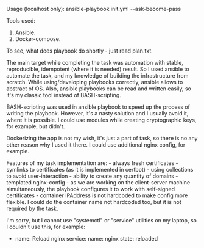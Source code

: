 Usage (localhost only):
ansible-playbook init.yml --ask-become-pass

Tools used:
1. Ansible.
2. Docker-compose.

To see, what does playbook do shortly - just read plan.txt.

The main target while completing the task was automation with stable, reproducible, idempotent (where it is needed) result.
So I used ansible to automate the task, and my knowledge of building the infrastructure from scratch. While using/developing playbooks correctly, ansible allows to abstract of OS. Also, ansible playbooks can be read and written easily, so it's my classic tool instead of BASH-scripting.

BASH-scripting was used in ansible playbook to speed up the process of writing the playbook. However, it's a nasty solution and I usually avoid it, where it is possible. I could use modules while creating cryptographic keys, for example, but didn't.

Dockerizing the app is not my wish, it's just a part of task, so there is no any other reason why I used it there. I could use additional nginx config, for example.

Features of my task implementation are:
    - always fresh certificates
    - symlinks to certificates (as it is implemented in certbot)
    - using collections to avoid user-interaction
    - ability to create any quantity of domains
    - templated nginx-config
    - as we are working on the client-server machine simultaneously, the playbook configures it to work with self-signed certificates
    - container IPAddress is not hardcoded to make config more flexible. I could do the container name not hardcoded too, but it is not required by the task.

I'm sorry, but I cannot use "systemctl" or "service" utilities on my laptop, so I couldn't use this, for example:
  - name: Reload nginx
    service:
      name: nginx
      state: reloaded